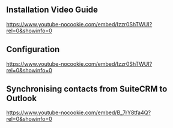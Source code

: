 ## Installation Video Guide

https://www.youtube-nocookie.com/embed/Izzr0ShTWUI?rel=0&showinfo=0

## Configuration

https://www.youtube-nocookie.com/embed/Izzr0ShTWUI?rel=0&showinfo=0

## Synchronising contacts from SuiteCRM to Outlook

https://www.youtube-nocookie.com/embed/B_7rY8tfa4Q?rel=0&showinfo=0
